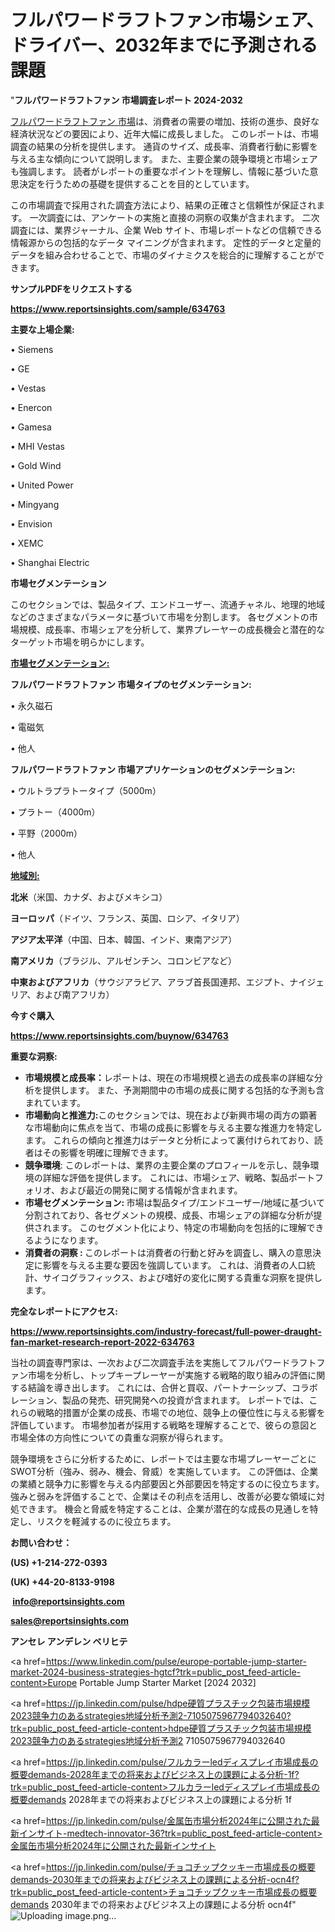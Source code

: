 # フルパワードラフトファン市場シェア、ドライバー、2032年までに予測される課題

  "<strong>フルパワードラフトファン 市場調査レポート 2024-2032</strong>

<a href=https://www.reportsinsights.com/sample/634763>フルパワードラフトファン 市場</a>は、消費者の需要の増加、技術の進歩、良好な経済状況などの要因により、近年大幅に成長しました。 このレポートは、市場調査の結果の分析を提供します。 通貨のサイズ、成長率、消費者行動に影響を与える主な傾向について説明します。 また、主要企業の競争環境と市場シェアも強調します。 読者がレポートの重要なポイントを理解し、情報に基づいた意思決定を行うための基礎を提供することを目的としています。

この市場調査で採用された調査方法により、結果の正確さと信頼性が保証されます。 一次調査には、アンケートの実施と直接の洞察の収集が含まれます。 二次調査には、業界ジャーナル、企業 Web サイト、市場レポートなどの信頼できる情報源からの包括的なデータ マイニングが含まれます。 定性的データと定量的データを組み合わせることで、市場のダイナミクスを総合的に理解することができます。

<strong><b>サンプルPDFをリクエストする</b></strong>

<a href=https://www.reportsinsights.com/sample/634763><strong><u>https://www.reportsinsights.com/sample/634763</u></strong></a>

<strong>主要な上場企業:</strong>

• Siemens

• GE

• Vestas

• Enercon

• Gamesa

• MHI Vestas

• Gold Wind

• United Power

• Mingyang

• Envision

• XEMC

• Shanghai Electric

<strong>市場セグメンテーション</strong>

このセクションでは、製品タイプ、エンドユーザー、流通チャネル、地理的地域などのさまざまなパラメータに基づいて市場を分割します。 各セグメントの市場規模、成長率、市場シェアを分析して、業界プレーヤーの成長機会と潜在的なターゲット市場を明らかにします。

<strong><u>市場セグメンテーション</u></strong><strong><u>:</u></strong>

<strong>フルパワードラフトファン 市場タイプのセグメンテーション:</strong>

• 永久磁石

• 電磁気

• 他人

<strong>フルパワードラフトファン 市場アプリケーションのセグメンテーション:</strong>

• ウルトラプラトータイプ（5000m）

• プラトー（4000m）

• 平野（2000m）

• 他人

<strong><u>地域別</u></strong><strong><u>:</u></strong>

<strong>北米</strong>（米国、カナダ、およびメキシコ）

<strong>ヨーロッパ</strong>（ドイツ、フランス、英国、ロシア、イタリア）

<strong>アジア太平洋</strong>（中国、日本、韓国、インド、東南アジア）

<strong>南アメリカ</strong>（ブラジル、アルゼンチン、コロンビアなど）

<strong>中東およびアフリカ</strong>（サウジアラビア、アラブ首長国連邦、エジプト、ナイジェリア、および南アフリカ）

<strong>今すぐ購入</strong>

<a href=https://www.reportsinsights.com/buynow/634763><strong><u>https://www.reportsinsights.com/buynow/634763</u></strong></a>

<strong>重要な洞察:</strong>
<ul>
  <li><strong>市場規模と成長率：</strong>レポートは、現在の市場規模と過去の成長率の詳細な分析を提供します。 また、予測期間中の市場の成長に関する包括的な予測も含まれています。</li>
  <li><strong>市場動向と推進力:</strong>このセクションでは、現在および新興市場の両方の顕著な市場動向に焦点を当て、市場の成長に影響を与える主要な推進力を特定します。 これらの傾向と推進力はデータと分析によって裏付けられており、読者はその影響を明確に理解できます。</li>
  <li><strong>競争環境</strong>: このレポートは、業界の主要企業のプロフィールを示し、競争環境の詳細な評価を提供します。 これには、市場シェア、戦略、製品ポートフォリオ、および最近の開発に関する情報が含まれます。</li>
  <li><strong>市場セグメンテーション: </strong>市場は製品タイプ/エンドユーザー/地域に基づいて分割されており、各セグメントの規模、成長、市場シェアの詳細な分析が提供されます。 このセグメント化により、特定の市場動向を包括的に理解できるようになります。</li>
  <li><strong>消費者の洞察 : </strong>このレポートは消費者の行動と好みを調査し、購入の意思決定に影響を与える主要な要因を強調しています。 これは、消費者の人口統計、サイコグラフィックス、および嗜好の変化に関する貴重な洞察を提供します。</li>
</ul>
<strong>完全なレポートにアクセス:</strong>

<a href=https://www.reportsinsights.com/industry-forecast/full-power-draught-fan-market-research-report-2022-634763><strong><u><b>https://www.reportsinsights.com/industry-forecast/full-power-draught-fan-market-research-report-2022-634763</b></u></strong></a>

当社の調査専門家は、一次および二次調査手法を実施してフルパワードラフトファン市場を分析し、トップキープレーヤーが実施する戦略的取り組みの評価に関する結論を導き出します。 これには、合併と買収、パートナーシップ、コラボレーション、製品の発売、研究開発への投資が含まれます。 レポートでは、これらの戦略的措置が企業の成長、市場での地位、競争上の優位性に与える影響を評価しています。 市場参加者が採用する戦略を理解することで、彼らの意図と市場全体の方向性についての貴重な洞察が得られます。

競争環境をさらに分析するために、レポートでは主要な市場プレーヤーごとにSWOT分析（強み、弱み、機会、脅威）を実施しています。 この評価は、企業の業績と競争力に影響を与える内部要因と外部要因を特定するのに役立ちます。 強みと弱みを評価することで、企業はその利点を活用し、改善が必要な領域に対処できます。 機会と脅威を特定することは、企業が潜在的な成長の見通しを特定し、リスクを軽減するのに役立ちます。

<strong>お問い合わせ：</strong>

<strong>(US) +1-214-272-0393</strong>

<strong>(UK) +44-20-8133-9198</strong>

<strong> </strong><a href=info@reportsinsights.com><strong><u>info@reportsinsights.com</u></strong></a>

<a href=sales@reportsinsights.com><strong><u>sales@reportsinsights.com</u></strong></a>

<strong>アンセレ アンデレン ベリヒテ</strong>

<a href=https://www.linkedin.com/pulse/europe-portable-jump-starter-market-2024-business-strategies-hgtcf?trk=public_post_feed-article-content>Europe Portable Jump Starter Market [2024 2032]</a>

<a href=https://jp.linkedin.com/pulse/hdpe硬質プラスチック包装市場規模2023競争力のあるstrategies地域分析予測2-7105075967794032640?trk=public_post_feed-article-content>hdpe硬質プラスチック包装市場規模2023競争力のあるstrategies地域分析予測2 7105075967794032640</a>

<a href=https://jp.linkedin.com/pulse/フルカラーledディスプレイ市場成長の概要demands-2028年までの将来およびビジネス上の課題による分析-1f?trk=public_post_feed-article-content>フルカラーledディスプレイ市場成長の概要demands 2028年までの将来およびビジネス上の課題による分析 1f</a>

<a href=https://jp.linkedin.com/pulse/金属缶市場分析2024年に公開された最新インサイト-medtech-innovator-36?trk=public_post_feed-article-content>金属缶市場分析2024年に公開された最新インサイト</a>

<a href=https://jp.linkedin.com/pulse/チョコチップクッキー市場成長の概要demands-2030年までの将来およびビジネス上の課題による分析-ocn4f?trk=public_post_feed-article-content>チョコチップクッキー市場成長の概要demands 2030年までの将来およびビジネス上の課題による分析 ocn4f</a>"
![Uploading image.png…]()
